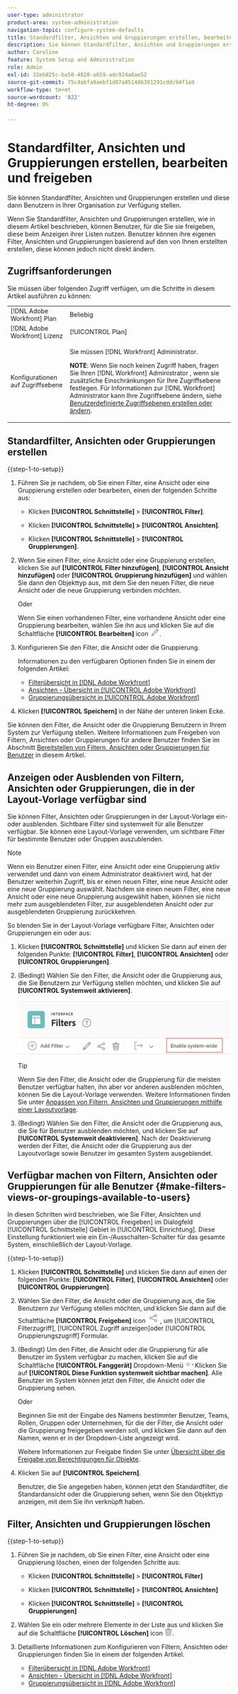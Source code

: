 ```yaml
---
user-type: administrator
product-area: system-administration
navigation-topic: configure-system-defaults
title: Standardfilter, Ansichten und Gruppierungen erstellen, bearbeiten und freigeben
description: Sie können Standardfilter, Ansichten und Gruppierungen erstellen und diese dann Benutzern in Ihrer Organisation zur Verfügung stellen.
author: Caroline
feature: System Setup and Administration
role: Admin
exl-id: 32eb825c-ba50-4820-a659-adc924a6ae52
source-git-commit: 75c4abfa9aebf1d07a851486391291cddc94f1a9
workflow-type: tm+mt
source-wordcount: '822'
ht-degree: 0%

---
```


# Standardfilter, Ansichten und Gruppierungen erstellen, bearbeiten und freigeben

<!--
<p data-mc-conditions="QuicksilverOrClassic.Draft mode">***DON'T DELETE, DRAFT OR HIDE THIS ARTICLE. IT IS LINKED TO THE PRODUCT, THROUGH THE CONTEXT SENSITIVE HELP LINKS. **</p>
-->

Sie können Standardfilter, Ansichten und Gruppierungen erstellen und diese dann Benutzern in Ihrer Organisation zur Verfügung stellen.

Wenn Sie Standardfilter, Ansichten und Gruppierungen erstellen, wie in diesem Artikel beschrieben, können Benutzer, für die Sie sie freigeben, diese beim Anzeigen ihrer Listen nutzen. Benutzer können ihre eigenen Filter, Ansichten und Gruppierungen basierend auf den von Ihnen erstellten erstellen, diese können jedoch nicht direkt ändern.

## Zugriffsanforderungen

Sie müssen über folgenden Zugriff verfügen, um die Schritte in diesem Artikel ausführen zu können:

<table style="table-layout:auto"> 
 <col> 
 <col> 
 <tbody> 
  <tr> 
   <td role="rowheader">[!DNL Adobe Workfront] Plan</td> 
   <td>Beliebig</td> 
  </tr> 
  <tr> 
   <td role="rowheader">[!DNL Adobe Workfront] Lizenz</td> 
   <td>[!UICONTROL Plan]</td> 
  </tr> 
  <tr> 
   <td role="rowheader">Konfigurationen auf Zugriffsebene</td> 
   <td> <p>Sie müssen [!DNL Workfront] Administrator.</p> <p><b>NOTE</b>: Wenn Sie noch keinen Zugriff haben, fragen Sie Ihren [!DNL Workfront] Administrator , wenn sie zusätzliche Einschränkungen für Ihre Zugriffsebene festlegen. Für Informationen zur [!DNL Workfront] Administrator kann Ihre Zugriffsebene ändern, siehe <a href="../../../administration-and-setup/add-users/configure-and-grant-access/create-modify-access-levels.md" class="MCXref xref">Benutzerdefinierte Zugriffsebenen erstellen oder ändern</a>.</p> </td> 
  </tr> 
 </tbody> 
</table>

## Standardfilter, Ansichten oder Gruppierungen erstellen

{{step-1-to-setup}}

1. Führen Sie je nachdem, ob Sie einen Filter, eine Ansicht oder eine Gruppierung erstellen oder bearbeiten, einen der folgenden Schritte aus:

   * Klicken **[!UICONTROL Schnittstelle]** > **[!UICONTROL Filter]**.

   * Klicken **[!UICONTROL Schnittstelle] >** **[!UICONTROL Ansichten]**.

   * Klicken **[!UICONTROL Schnittstelle]** > **[!UICONTROL Gruppierungen]**.

1. Wenn Sie einen Filter, eine Ansicht oder eine Gruppierung erstellen, klicken Sie auf **[!UICONTROL Filter hinzufügen]**, **[!UICONTROL Ansicht hinzufügen]** oder **[!UICONTROL Gruppierung hinzufügen]** und wählen Sie dann den Objekttyp aus, mit dem Sie den neuen Filter, die neue Ansicht oder die neue Gruppierung verbinden möchten.

   Oder

   Wenn Sie einen vorhandenen Filter, eine vorhandene Ansicht oder eine Gruppierung bearbeiten, wählen Sie ihn aus und klicken Sie auf die Schaltfläche **[!UICONTROL Bearbeiten]** icon ![Symbol Bearbeiten](assets/edit-icon.png).

1. Konfigurieren Sie den Filter, die Ansicht oder die Gruppierung.

   Informationen zu den verfügbaren Optionen finden Sie in einem der folgenden Artikel:

   * [Filterübersicht in [!DNL Adobe Workfront]](../../../reports-and-dashboards/reports/reporting-elements/filters-overview.md)
   * [Ansichten - Übersicht in [!UICONTROL Adobe Workfront]](../../../reports-and-dashboards/reports/reporting-elements/views-overview.md)
   * [Gruppierungsübersicht in [!UICONTROL Adobe Workfront]](../../../reports-and-dashboards/reports/reporting-elements/groupings-overview.md)

1. Klicken **[!UICONTROL Speichern]** in der Nähe der unteren linken Ecke.

Sie können den Filter, die Ansicht oder die Gruppierung Benutzern in Ihrem System zur Verfügung stellen. Weitere Informationen zum Freigeben von Filtern, Ansichten oder Gruppierungen für andere Benutzer finden Sie im Abschnitt [Bereitstellen von Filtern, Ansichten oder Gruppierungen für Benutzer](#make-filters-views-or-groupings-available-to-users) in diesem Artikel.


## Anzeigen oder Ausblenden von Filtern, Ansichten oder Gruppierungen, die in der Layout-Vorlage verfügbar sind

Sie können Filter, Ansichten oder Gruppierungen in der Layout-Vorlage ein- oder ausblenden. Sichtbare Filter sind systemweit für alle Benutzer verfügbar. Sie können eine Layout-Vorlage verwenden, um sichtbare Filter für bestimmte Benutzer oder Gruppen auszublenden.

>[!NOTE]
>
>Wenn ein Benutzer einen Filter, eine Ansicht oder eine Gruppierung aktiv verwendet und dann von einem Administrator deaktiviert wird, hat der Benutzer weiterhin Zugriff, bis er einen neuen Filter, eine neue Ansicht oder eine neue Gruppierung auswählt. Nachdem sie einen neuen Filter, eine neue Ansicht oder eine neue Gruppierung ausgewählt haben, können sie nicht mehr zum ausgeblendeten Filter, zur ausgeblendeten Ansicht oder zur ausgeblendeten Gruppierung zurückkehren.

So blenden Sie in der Layout-Vorlage verfügbare Filter, Ansichten oder Gruppierungen ein oder aus:

1. Klicken **[!UICONTROL Schnittstelle]** und klicken Sie dann auf einen der folgenden Punkte: **[!UICONTROL Filter]**, **[!UICONTROL Ansichten]** oder **[!UICONTROL Gruppierungen]**.

1. (Bedingt) Wählen Sie den Filter, die Ansicht oder die Gruppierung aus, die Sie Benutzern zur Verfügung stellen möchten, und klicken Sie auf **[!UICONTROL Systemweit aktivieren]**.

   ![](assets/enable-system-wide-fvg.png)

   >[!TIP]
   >
   >Wenn Sie den Filter, die Ansicht oder die Gruppierung für die meisten Benutzer verfügbar halten, ihn aber vor anderen ausblenden möchten, können Sie die Layout-Vorlage verwenden. Weitere Informationen finden Sie unter [Anpassen von Filtern, Ansichten und Gruppierungen mithilfe einer Layoutvorlage](/help/quicksilver/administration-and-setup/customize-workfront/use-layout-templates/customize-fvg-list-controls-layout-template.md).

1. (Bedingt) Wählen Sie den Filter, die Ansicht oder die Gruppierung aus, die Sie für Benutzer ausblenden möchten, und klicken Sie auf **[!UICONTROL Systemweit deaktivieren]**. Nach der Deaktivierung werden der Filter, die Ansicht oder die Gruppierung aus der Layoutvorlage sowie Benutzer im gesamten System ausgeblendet.


## Verfügbar machen von Filtern, Ansichten oder Gruppierungen für alle Benutzer {#make-filters-views-or-groupings-available-to-users}

In diesen Schritten wird beschrieben, wie Sie Filter, Ansichten und Gruppierungen über die [!UICONTROL Freigeben] im Dialogfeld [!UICONTROL Schnittstelle] Gebiet in [!UICONTROL Einrichtung]. Diese Einstellung funktioniert wie ein Ein-/Ausschalten-Schalter für das gesamte System, einschließlich der Layout-Vorlage.

{{step-1-to-setup}}

1. Klicken **[!UICONTROL Schnittstelle]** und klicken Sie dann auf einen der folgenden Punkte: **[!UICONTROL Filter]**, **[!UICONTROL Ansichten]** oder **[!UICONTROL Gruppierungen]**.

1. Wählen Sie den Filter, die Ansicht oder die Gruppierung aus, die Sie Benutzern zur Verfügung stellen möchten, und klicken Sie dann auf die Schaltfläche **[!UICONTROL Freigeben]** icon ![Freigabesymbol](assets/share-icon.png) , um [!UICONTROL Filterzugriff], [!UICONTROL Zugriff anzeigen]oder [!UICONTROL Gruppierungszugriff] Formular.
1. (Bedingt) Um den Filter, die Ansicht oder die Gruppierung für alle Benutzer im System verfügbar zu machen, klicken Sie auf die Schaltfläche **[!UICONTROL Fanggerät]** Dropdown-Menü ![](assets/gear-menu-for-sharing-items.png)Klicken Sie auf **[!UICONTROL Diese Funktion systemweit sichtbar machen]**. Alle Benutzer im System können jetzt den Filter, die Ansicht oder die Gruppierung sehen.

   Oder

   Beginnen Sie mit der Eingabe des Namens bestimmter Benutzer, Teams, Rollen, Gruppen oder Unternehmen, für die der Filter, die Ansicht oder die Gruppierung freigegeben werden soll, und klicken Sie dann auf den Namen, wenn er in der Dropdown-Liste angezeigt wird.

   Weitere Informationen zur Freigabe finden Sie unter [Übersicht über die Freigabe von Berechtigungen für Objekte](../../../workfront-basics/grant-and-request-access-to-objects/sharing-permissions-on-objects-overview.md).

1. Klicken Sie auf **[!UICONTROL Speichern]**.

   Benutzer, die Sie angegeben haben, können jetzt den Standardfilter, die Standardansicht oder die Gruppierung sehen, wenn Sie den Objekttyp anzeigen, mit dem Sie ihn verknüpft haben.

## Filter, Ansichten und Gruppierungen löschen

{{step-1-to-setup}}

1. Führen Sie je nachdem, ob Sie einen Filter, eine Ansicht oder eine Gruppierung löschen, einen der folgenden Schritte aus:

   * Klicken **[!UICONTROL Schnittstelle]** > **[!UICONTROL Filter]**

   * Klicken **[!UICONTROL Schnittstelle]** > **[!UICONTROL Ansichten]**

   * Klicken **[!UICONTROL Schnittstelle]** > **[!UICONTROL Gruppierungen]**

1. Wählen Sie ein oder mehrere Elemente in der Liste aus und klicken Sie auf die Schaltfläche **[!UICONTROL Löschen]** icon ![Löschsymbol](assets/delete.png).
1. Detaillierte Informationen zum Konfigurieren von Filtern, Ansichten oder Gruppierungen finden Sie in einem der folgenden Artikel.

   * [Filterübersicht in [!DNL Adobe Workfront]](../../../reports-and-dashboards/reports/reporting-elements/filters-overview.md)
   * [Ansichten - Übersicht in [!DNL Adobe Workfront]](../../../reports-and-dashboards/reports/reporting-elements/views-overview.md)
   * [Gruppierungsübersicht in [!DNL Adobe Workfront]](../../../reports-and-dashboards/reports/reporting-elements/groupings-overview.md)
